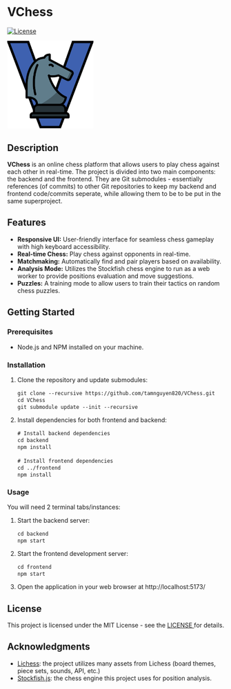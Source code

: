 # VChess
[![License](https://img.shields.io/badge/license-MIT-blue.svg)](LICENSE)
<p>
<img src="./images/vchess.png" width="200" alt="VChess Logo"><br>
</p>

## Description

**VChess** is an online chess platform that allows users to play chess against each other in real-time. The project is divided into two main components: the backend and the frontend. They are Git submodules - essentially references (of commits) to other Git repositories to keep my backend and frontend code/commits seperate, while allowing them to be to be put in the same superproject.

## Features

- **Responsive UI:** User-friendly interface for seamless chess gameplay with high keyboard accessibility.
- **Real-time Chess:** Play chess against opponents in real-time.
- **Matchmaking:** Automatically find and pair players based on availability.
- **Analysis Mode:** Utilizes the Stockfish chess engine to run as a web worker to provide positions evaluation and move suggestions.
- **Puzzles:** A training mode to allow users to train their tactics on random chess puzzles.

## Getting Started

### Prerequisites

- Node.js and NPM installed on your machine.

### Installation

1. Clone the repository and update submodules:

   ```
   git clone --recursive https://github.com/tamnguyen820/VChess.git
   cd VChess
   git submodule update --init --recursive
   ```

2. Install dependencies for both frontend and backend:
    ```
    # Install backend dependencies
    cd backend
    npm install

    # Install frontend dependencies
    cd ../frontend
    npm install
    ```

### Usage
You will need 2 terminal tabs/instances:
1. Start the backend server:
    ```
    cd backend
    npm start
    ```

2. Start the frontend development server:
    ```
    cd frontend
    npm start
    ```

3. Open the application in your web browser at http://localhost:5173/

## License
This project is licensed under the MIT License - see the [LICENSE ](./LICENSE) for details.

## Acknowledgments
- [Lichess](https://lichess.org/): the project utilizes many assets from Lichess (board themes, piece sets, sounds, API, etc.)
- [Stockfish.js](https://github.com/nmrugg/stockfish.js): the chess engine this project uses for position analysis.
